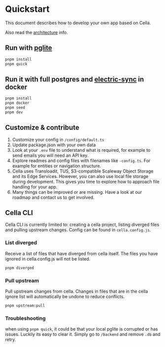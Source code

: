 # Quickstart

This document describes how to develop your own app based on Cella.

Also read the [architecture](./ARCHITECTURE.md) info.

## Run with [pglite](https://pglite.dev/)

```bash
pnpm install
pnpm quick
```

## Run it with full postgres and [electric-sync](https://electric-sql.com/) in docker

```bash
pnpm install
pnpm docker
pnpm seed
pnpm dev
```

## Customize & contribute

1. Customize your config in `/config/default.ts`
2. Update package.json with your own data
3. Look at your `.env` file to understand what is required, for example to send emails you will need an API key.
4. Explore readmes and config files with filenames like `-config.ts`. For example for entities or navigation structure.
5. Cella uses Transloadit, TUS, S3-compatible Scaleway Object Storage and its Edge Services. However, you can also use local file storage during development. This gives you time to explore how to approach file handling for your app.
6. Many things can be improved or are missing. Have a look at our roadmap and contact us to get involved.

## Cella CLI

Cella CLI is currently limited to: creating a cella project, listing diverged files and pulling upstream changes. Config can be found in `cella.config.js`.

### List diverged

Receive a list of files that have diverged from cella itself. The files you have ignored in cella.config.js will not be listed.

```bash
pnpm diverged
```

### Pull upstream

Pull upstream changes from cella. Changes in files that are in the cella ignore list will automatically be undone to reduce conflicts.

```bash
pnpm upstream:pull
```

### Troubleshooting

when using `pnpm quick`, it could be that your local pglite is corrupted or has issues. Luckily its easy to clear it. Simply go to `/backend` and remove `.db` and retry.
